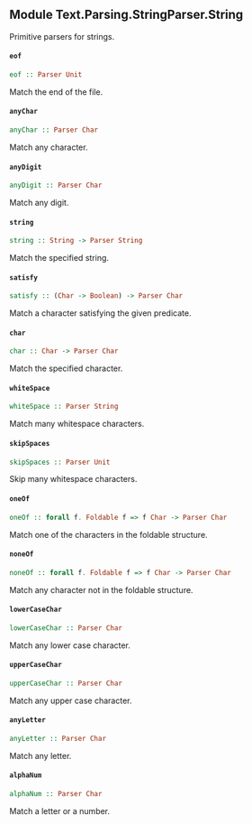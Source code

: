 ## Module Text.Parsing.StringParser.String

Primitive parsers for strings.

#### `eof`

``` purescript
eof :: Parser Unit
```

Match the end of the file.

#### `anyChar`

``` purescript
anyChar :: Parser Char
```

Match any character.

#### `anyDigit`

``` purescript
anyDigit :: Parser Char
```

Match any digit.

#### `string`

``` purescript
string :: String -> Parser String
```

Match the specified string.

#### `satisfy`

``` purescript
satisfy :: (Char -> Boolean) -> Parser Char
```

Match a character satisfying the given predicate.

#### `char`

``` purescript
char :: Char -> Parser Char
```

Match the specified character.

#### `whiteSpace`

``` purescript
whiteSpace :: Parser String
```

Match many whitespace characters.

#### `skipSpaces`

``` purescript
skipSpaces :: Parser Unit
```

Skip many whitespace characters.

#### `oneOf`

``` purescript
oneOf :: forall f. Foldable f => f Char -> Parser Char
```

Match one of the characters in the foldable structure.

#### `noneOf`

``` purescript
noneOf :: forall f. Foldable f => f Char -> Parser Char
```

Match any character not in the foldable structure.

#### `lowerCaseChar`

``` purescript
lowerCaseChar :: Parser Char
```

Match any lower case character.

#### `upperCaseChar`

``` purescript
upperCaseChar :: Parser Char
```

Match any upper case character.

#### `anyLetter`

``` purescript
anyLetter :: Parser Char
```

Match any letter.

#### `alphaNum`

``` purescript
alphaNum :: Parser Char
```

Match a letter or a number.


